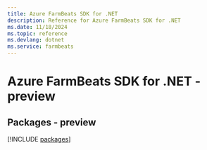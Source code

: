 ```yaml
---
title: Azure FarmBeats SDK for .NET
description: Reference for Azure FarmBeats SDK for .NET
ms.date: 11/18/2024
ms.topic: reference
ms.devlang: dotnet
ms.service: farmbeats
---
```

# Azure FarmBeats SDK for .NET - preview
## Packages - preview
[!INCLUDE [packages](farmbeats-index.md)]